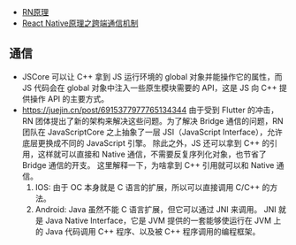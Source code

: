 - [RN原理](https://www.jianshu.com/p/a54c0bffc4e5)
- [React Native原理之跨端通信机制](https://zhuanlan.zhihu.com/p/473710695)

## 通信
- JSCore 可以让 C++ 拿到 JS 运行环境的 global 对象并能操作它的属性，而 JS 代码会在 global 对象中注入一些原生模块需要的 API，这是 JS 向 C++ 提供操作 API 的主要方式。
- https://juejin.cn/post/6915377977765134344
  由于受到 Flutter 的冲击，RN 团体提出了新的架构来解决这些问题。为了解决 Bridge 通信的问题，RN 团队在 JavaScriptCore 之上抽象了一层 JSI（JavaScript Interface），允许底层更换成不同的 JavaScript 引擎。
  除此之外，JS 还可以拿到 C++ 的引用，这样就可以直接和 Native 通信，不需要反复序列化对象，也节省了 Bridge 通信的开支。
  这里解释一下，为啥拿到 C++ 引用就可以和 Native 通信。
    1. IOS: 由于 OC 本身就是 C 语言的扩展，所以可以直接调用 C/C++ 的方法。
    2. Android: Java 虽然不能 C 语言扩展，但它可以通过 JNI 来调用。
  JNI 就是 Java Native Interface，它是 JVM 提供的一套能够使运行在 JVM 上的 Java 代码调用 C++ 程序、以及被 C++ 程序调用的编程框架。